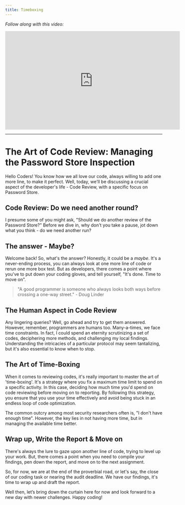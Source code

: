 ```yaml
---
title: Timeboxing
---
```


_Follow along with this video:_

<iframe width="560" height="315" src="https://www.youtube.com/embed/QuAmxV9PuXo?si=vmfusg-SY7N_T4MN" title="YouTube video player" frameborder="0" allow="accelerometer; autoplay; clipboard-write; encrypted-media; gyroscope; picture-in-picture; web-share" allowfullscreen></iframe>

---

# The Art of Code Review: Managing the Password Store Inspection

Hello Coders! You know how we all love our code, always willing to add one more line, to make it perfect. Well, today, we'll be discussing a crucial aspect of the developer's life - Code Review, with a specific focus on Password Store.

## Code Review: Do we need another round?

I presume some of you might ask, "Should we do another review of the Password Store?" Before we dive in, why don't you take a pause, jot down what you think - do we need another run?

## The answer - Maybe?

Welcome back! So, what's the answer? Honestly, it could be a _maybe_. It's a never-ending process, you can always look at one more line of code or rerun one more box test. But as developers, there comes a point where you've to put down your coding gloves, and tell yourself, "It's done. Time to move on".

> "A good programmer is someone who always looks both ways before crossing a one-way street." - Doug Linder

## The Human Aspect in Code Review

Any lingering queries? Well, go ahead and try to get them answered. However, remember, programmers are humans too. Many-a-times, we face time constraints. In fact, I could spend an eternity scrutinizing a set of codes, deciphering more methods, and challenging my local findings. Understanding the intricacies of a particular protocol may seem tantalizing, but it's also essential to know when to stop.

## The Art of Time-Boxing

When it comes to reviewing codes, it's really important to master the art of 'time-boxing'. It's a strategy where you fix a maximum time limit to spend on a specific activity. In this case, deciding how much time you'd spend on code reviewing before moving on to reporting. By following this strategy, you ensure that you use your time effectively and avoid being stuck in an endless loop of code optimization.

The common outcry among most security researchers often is, "I don't have enough time". However, the key lies in not having more time, but in managing the available time better.

## Wrap up, Write the Report &amp; Move on

There's always the lure to gaze upon another line of code, trying to level up your work. But, there comes a point when you need to compile your findings, pen down the report, and move on to the next assignment.

So, for now, we are at the end of the proverbial road, or let's say, the close of our coding task or nearing the audit deadline. We have our findings, it's time to wrap up and draft the report.

Well then, let’s bring down the curtain here for now and look forward to a new day with newer challenges. Happy coding!
